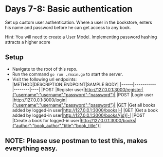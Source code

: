 # Days 7-8: Basic authentication

Set up custom user authentication. Where a user in the bookstore, enters his name and password before he can get access to any book.

Hint: You will need to create a User Model. Implementing password hashing attracts a higher score

## Setup
- Navigate to the root of this repo.
- Run the command ```go run ./main.go``` to start the server.
- Visit the following url endpoints:
    |METHOD|DESCRIPTION|ENDPOINT|SAMPLE BODY|
    |------|-----------|--------|----|
    |POST  |Register user|http://127.0.0.1:3000/register|{"username":"username","password":"password"}|
    |POST  |Login user   |http://127.0.0.1:3000/login|{"username":"username","password":"password"}|
    |GET   |Get all books added by logged-in user|http://127.0.0.1:3000/books|-|
    |GET   |Get a book added by logged-in user|http://127.0.0.1:3000/books/{id}|-|
    |POST  |Create a book for logged-in user|http://127.0.0.1:3000/books|{"author":"book_author","title":"book_title"}|

## NOTE: Please use postman to test this, makes everything easy.

